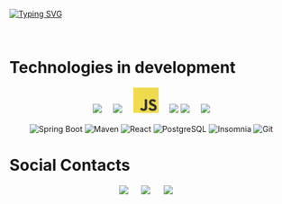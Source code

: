 
[![Typing SVG](https://readme-typing-svg.herokuapp.com/?color=B0BEC5&size=35&center=true&vCenter=true&width=1000&lines=HELLO,+MY+NAME+is+João+G;I'm+18+years+old;I+am+from+Cuiaba,+MT;I+study+analysis+and+systems+development;Be+Welcome!+:%29)](https://git.io/typing-svg)

<br>

# Technologies in development

<div align="center">
    <img src="https://cdn.jsdelivr.net/gh/devicons/devicon@latest/icons/html5/html5-original.svg" height="45px"/>&nbsp;&nbsp;&nbsp;&nbsp;
    <img src="https://cdn.jsdelivr.net/gh/devicons/devicon@latest/icons/css3/css3-original.svg" height="45px"/>&nbsp;&nbsp;&nbsp;&nbsp;
    <img alt="JS" title="JavaScript" width="45px" src="https://raw.githubusercontent.com/github/explore/master/topics/javascript/javascript.png" />&nbsp;&nbsp;&nbsp;&nbsp;
    <img src="https://cdn.jsdelivr.net/gh/devicons/devicon/icons/typescript/typescript-original.svg" height="45px"/>
    <img src="https://cdn.jsdelivr.net/gh/devicons/devicon@latest/icons/java/java-original.svg" height="50px"/>&nbsp;&nbsp;&nbsp;&nbsp;
    <img src="https://cdn.jsdelivr.net/gh/devicons/devicon@latest/icons/sqldeveloper/sqldeveloper-original.svg" height="50px" />
</div>

<br>

<div align="center">
    <img src="https://img.shields.io/badge/-Spring%20Boot-6DB33F?style=flat&logo=springboot&logoColor=white&background=000000" alt="Spring Boot">
    <img src="https://img.shields.io/badge/-Maven-232F3E?style=flat&logo=apachemaven&logoColor=C71A36" alt="Maven">
  <img src="https://img.shields.io/badge/-React-61DAFB?style=flat&logo=react&logoColor=blue&color=292929" alt="React">
    <img src="https://img.shields.io/badge/-PostgreSQL-333333?style=flat&logo=postgresql" alt="PostgreSQL">
    <img src="https://img.shields.io/badge/-Insomnia-6c4fbd?style=flat&logo=insomnia" alt="Insomnia">
    <img src="https://img.shields.io/badge/-Git-333333?style=flat&logo=git" alt="Git">
</div>

# Social Contacts

<div align="center">
    <a href="https://www.linkedin.com/in/joaobotoni/"><img src="https://cdn2.iconfinder.com/data/icons/social-media-2285/512/1_Linkedin_unofficial_colored_svg-128.png" width="40"></a> &nbsp;&nbsp;&nbsp;&nbsp;
    <a href="https://www.instagram.com/joaobotoni/"><img src="https://cdn2.iconfinder.com/data/icons/social-icons-33/128/Instagram-128.png" width="40"></a> &nbsp;&nbsp;&nbsp;&nbsp;
    <a href="mailto:joaobotoni@hotmail.com"><img src="https://cdn4.iconfinder.com/data/icons/social-media-logos-6/512/74-outlook-1024.png" width="40"></a> &nbsp;&nbsp;&nbsp;&nbsp;
</div>

